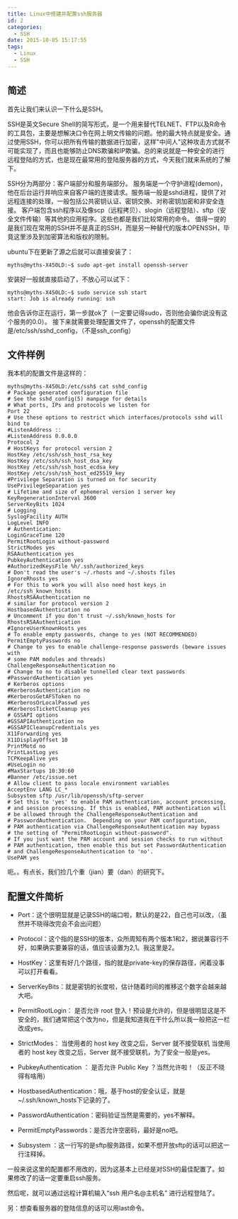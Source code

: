 ```yaml
---
title: Linux中搭建并配置ssh服务器
id: 2
categories:
  - SSH
date: 2015-10-05 15:17:55
tags:
  - Linux
  - SSH
---
```


## 简述
首先让我们来认识一下什么是SSH。

SSH是英文Secure Shell的简写形式，是一个用来替代TELNET、FTP以及R命令的工具包，主要是想解决口令在网上明文传输的问题。他的最大特点就是安全。通过使用SSH，你可以把所有传输的数据进行加密，这样"中间人"这种攻击方式就不可能实现了，而且也能够防止DNS欺骗和IP欺骗。总的来说就是一种安全的进行远程登陆的方式，也是现在最常用的登陆服务器的方式，今天我们就来系统的了解下。

SSH分为两部分：客户端部分和服务端部分。
服务端是一个守护进程(demon)，他在后台运行并响应来自客户端的连接请求。服务端一般是sshd进程，提供了对远程连接的处理，一般包括公共密钥认证、密钥交换、对称密钥加密和非安全连接。
客户端包含ssh程序以及像scp（远程拷贝）、slogin（远程登陆）、sftp（安全文件传输）等其他的应用程序。这些也都是我们比较常用的命令。
值得一提的是我们现在常用的SSH并不是真正的SSH，而是另一种替代的版本OPENSSH，毕竟这里涉及到加密算法和版权的限制。

ubuntu下在更新了源之后就可以直接安装了：
```
myths@myths-X450LD:~$ sudo apt-get install openssh-server
```

安装好一般就直接启动了，不放心可以试下：
```
myths@myths-X450LD:~$ sudo service ssh start
start: Job is already running: ssh
```
他会告诉你正在运行，第一步就ok了（一定要记得sudo，否则他会骗你说没有这个服务的0.0）。
接下来就需要处理配置文件了，openssh的配置文件是/etc/ssh/sshd_config，（不是ssh_config）

## 文件样例
我本机的配置文件是这样的：

    myths@myths-X450LD:/etc/ssh$ cat sshd_config
    # Package generated configuration file
    # See the sshd_config(5) manpage for details
    # What ports, IPs and protocols we listen for
    Port 22
    # Use these options to restrict which interfaces/protocols sshd will bind to
    #ListenAddress ::
    #ListenAddress 0.0.0.0
    Protocol 2
    # HostKeys for protocol version 2
    HostKey /etc/ssh/ssh_host_rsa_key
    HostKey /etc/ssh/ssh_host_dsa_key
    HostKey /etc/ssh/ssh_host_ecdsa_key
    HostKey /etc/ssh/ssh_host_ed25519_key
    #Privilege Separation is turned on for security
    UsePrivilegeSeparation yes
    # Lifetime and size of ephemeral version 1 server key
    KeyRegenerationInterval 3600
    ServerKeyBits 1024
    # Logging
    SyslogFacility AUTH
    LogLevel INFO
    # Authentication:
    LoginGraceTime 120
    PermitRootLogin without-password
    StrictModes yes
    RSAAuthentication yes
    PubkeyAuthentication yes
    #AuthorizedKeysFile	%h/.ssh/authorized_keys
    # Don't read the user's ~/.rhosts and ~/.shosts files
    IgnoreRhosts yes
    # For this to work you will also need host keys in /etc/ssh_known_hosts
    RhostsRSAAuthentication no
    # similar for protocol version 2
    HostbasedAuthentication no
    # Uncomment if you don't trust ~/.ssh/known_hosts for RhostsRSAAuthentication
    #IgnoreUserKnownHosts yes
    # To enable empty passwords, change to yes (NOT RECOMMENDED)
    PermitEmptyPasswords no
    # Change to yes to enable challenge-response passwords (beware issues with
    # some PAM modules and threads)
    ChallengeResponseAuthentication no
    # Change to no to disable tunnelled clear text passwords
    #PasswordAuthentication yes
    # Kerberos options
    #KerberosAuthentication no
    #KerberosGetAFSToken no
    #KerberosOrLocalPasswd yes
    #KerberosTicketCleanup yes
    # GSSAPI options
    #GSSAPIAuthentication no
    #GSSAPICleanupCredentials yes
    X11Forwarding yes
    X11DisplayOffset 10
    PrintMotd no
    PrintLastLog yes
    TCPKeepAlive yes
    #UseLogin no
    #MaxStartups 10:30:60
    #Banner /etc/issue.net
    # Allow client to pass locale environment variables
    AcceptEnv LANG LC_*
    Subsystem sftp /usr/lib/openssh/sftp-server
    # Set this to 'yes' to enable PAM authentication, account processing,
    # and session processing. If this is enabled, PAM authentication will
    # be allowed through the ChallengeResponseAuthentication and
    # PasswordAuthentication.  Depending on your PAM configuration,
    # PAM authentication via ChallengeResponseAuthentication may bypass
    # the setting of "PermitRootLogin without-password".
    # If you just want the PAM account and session checks to run without
    # PAM authentication, then enable this but set PasswordAuthentication
    # and ChallengeResponseAuthentication to 'no'.
    UsePAM yes


呃。。有点长，我们捡几个重（jian）要（dan）的研究下。

## 配置文件简析

*   Port：这个很明显就是记录SSH的端口啦，默认的是22，自己也可以改，（虽然并不晓得改完会不会出问题）

*   Protocol：这个指的是SSH的版本，众所周知有两个版本1和2，据说兼容行不好，如果确实要兼容的话，值应该设置为2,1。我这里是2。

*   HostKey：这里有好几个路径，指的就是private-key的保存路径，闲着没事可以打开看看。

*   ServerKeyBits：就是密钥的长度啦，估计随着时间的推移这个数字会越来越大吧。

*   PermitRootLogin： 是否允许 root 登入！预设是允许的，但是很明显这是不安全的，我们通常把这个改为no，但是我知道我在干什么所以我一般把这一栏改成yes。

*   StrictModes： 当使用者的 host key 改变之后，Server 就不接受联机 当使用者的 host key 改变之后，Server 就不接受联机，为了安全一般是yes。

*   PubkeyAuthentication ： 是否允许 Public Key ？当然允许啦！（反正不晓得有啥用）

*   HostbasedAuthentication：哦，基于host的安全认证，就是~/.ssh/known_hosts下记录的了。

*   PasswordAuthentication：密码验证当然是需要的，yes不解释。

*   PermitEmptyPasswords：是否允许空密码，最好是no吧。

*   Subsystem ：这一行写的是sftp服务路径，如果不想开放sftp的话可以把这一行注释掉。

一般来说这里的配置都不用改的，因为这基本上已经是对SSH的最佳配置了。如果修改了的话一定要重启ssh服务。


然后呢，就可以通过远程计算机输入“ssh 用户名@主机名” 进行远程登陆了。

另：想查看服务器的登陆信息的话可以用last命令。